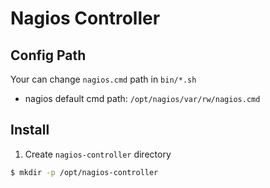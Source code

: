 # Nagios Controller

## Config Path

Your can change `nagios.cmd` path in `bin/*.sh`

* nagios default cmd path: `/opt/nagios/var/rw/nagios.cmd`



## Install

1. Create `nagios-controller` directory

```bash
$ mkdir -p /opt/nagios-controller
```